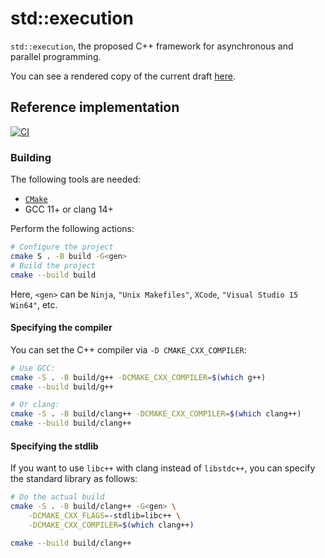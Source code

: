 # std::execution

`std::execution`, the proposed C++ framework for asynchronous and parallel programming.

You can see a rendered copy of the current draft [here](https://brycelelbach.github.io/wg21_p2300_std_execution/std_execution.html).

## Reference implementation

[![CI](https://github.com/brycelelbach/wg21_p2300_std_execution/workflows/CI/badge.svg)](https://github.com/brycelelbach/wg21_p2300_std_execution/actions)

### Building

The following tools are needed:

* [`CMake`](https://cmake.org/)
* GCC 11+ or clang 14+

Perform the following actions:

```bash
# Configure the project
cmake S . -B build -G<gen>
# Build the project
cmake --build build
```

Here, `<gen>` can be `Ninja`, `"Unix Makefiles"`, `XCode`, `"Visual Studio 15 Win64"`, etc.

#### Specifying the compiler

You can set the C++ compiler via `-D CMAKE_CXX_COMPILER`:

```bash
# Use GCC:
cmake -S . -B build/g++ -DCMAKE_CXX_COMPILER=$(which g++)
cmake --build build/g++

# Or clang:
cmake -S . -B build/clang++ -DCMAKE_CXX_COMPILER=$(which clang++)
cmake --build build/clang++
```

#### Specifying the stdlib

If you want to use `libc++` with clang instead of `libstdc++`, you can specify the standard library as follows:

```bash
# Do the actual build
cmake -S . -B build/clang++ -G<gen> \
    -DCMAKE_CXX_FLAGS=-stdlib=libc++ \
    -DCMAKE_CXX_COMPILER=$(which clang++)

cmake --build build/clang++
```
